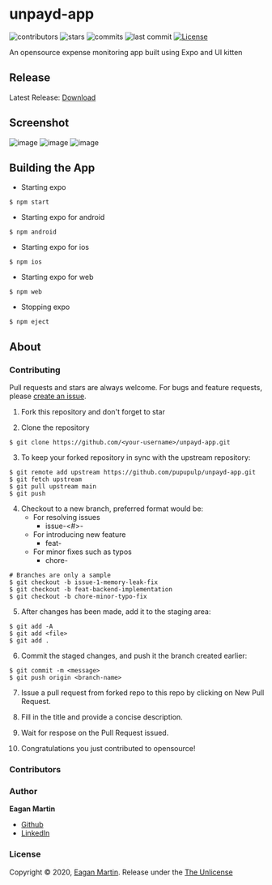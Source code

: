 # unpayd-app

![contributors](https://badgen.net/github/contributors/pupupulp/unpayd-app)
![stars](https://badgen.net/github/stars/pupupulp/unpayd-app)
![commits](https://badgen.net/github/commits/pupupulp/unpayd-app)
![last commit](https://badgen.net/github/last-commit/pupupulp/unpayd-app)
[![License](https://badgen.net/github/license/pupupulp/unpayd-app)](https://github.com/pupupulp/unpayd-app/blob/master/LICENSE)

An opensource expense monitoring app built using Expo and UI kitten

## Release

Latest Release: [Download](https://github.com/pupupulp/unpayd-app/raw/master/unpayd-app-d6e84e155bed4a6b90196fed800d9831-signed.apk)

## Screenshot

![image](https://github.com/pupupulp/unpayd-app/blob/master/Screenshot_20201018_100541_com.pupupulp.unpayd.jpg)
![image](https://github.com/pupupulp/unpayd-app/blob/master/Screenshot_20201018_100550_com.pupupulp.unpayd.jpg)
![image](https://github.com/pupupulp/unpayd-app/blob/master/Screenshot_20201018_100559_com.pupupulp.unpayd.jpg)

## Building the App

- Starting expo

```
$ npm start
```

- Starting expo for android

```
$ npm android
```

- Starting expo for ios

```
$ npm ios
```

- Starting expo for web

```
$ npm web
```

- Stopping expo

```
$ npm eject
```

## About

### Contributing

Pull requests and stars are always welcome. For bugs and feature requests, please [create an issue](https://github.com/pupupulp/unpayd-app/issues/new).

1. Fork this repository and don't forget to star

2. Clone the repository

```
$ git clone https://github.com/<your-username>/unpayd-app.git
```

3. To keep your forked repository in sync with the upstream repository:

```
$ git remote add upstream https://github.com/pupupulp/unpayd-app.git
$ git fetch upstream
$ git pull upstream main
$ git push
```

4. Checkout to a new branch, preferred format would be:
   - For resolving issues
      - issue-<#>-<description>
   - For introducing new feature
      - feat-<description>
   - For minor fixes such as typos
      - chore-<description>
  
```
# Branches are only a sample
$ git checkout -b issue-1-memory-leak-fix
$ git checkout -b feat-backend-implementation
$ git checkout -b chore-minor-typo-fix
```

5. After changes has been made, add it to the staging area:

```
$ git add -A
$ git add <file>
$ git add .
```

6. Commit the staged changes, and push it the branch created earlier:

```
$ git commit -m <message>
$ git push origin <branch-name>
```

7. Issue a pull request from forked repo to this repo by clicking on New Pull Request.

8. Fill in the title and provide a concise description.

9. Wait for respose on the Pull Request issued. 

10. Congratulations you just contributed to opensource!

### Contributors

### Author

**Eagan Martin**
- [Github](https://github.com/pupupulp)
- [LinkedIn]()

### License

Copyright © 2020, [Eagan Martin](https://github.com/pupupulp). Release under the [The Unlicense](https://github.com/pupupulp/unpayd-app/blob/master/LICENSE)
